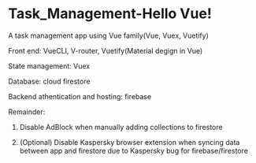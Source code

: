 # Task_Management-Hello Vue!
A task management app using Vue family(Vue, Vuex, Vuetify) 

Front end: VueCLI, V-router, Vuetify(Material degign in Vue)

State management: Vuex

Database: cloud firestore

Backend athentication and hosting: firebase

Remainder: 

1. Disable AdBlock when manually adding collections to firestore

2. (Optional) Disable Kaspersky browser extension when syncing data between app and firestore due to Kaspersky bug for firebase/firestore

